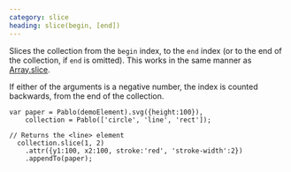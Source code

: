 ```yaml
--- 
category: slice
heading: slice(begin, [end])
---
```


Slices the collection from the `begin` index, to the `end` index (or to the end of the collection, if `end` is omitted). This works in the same manner as [Array.slice](https://developer.mozilla.org/en-US/docs/JavaScript/Reference/Global_Objects/Array/slice).

If either of the arguments is a negative number, the index is counted backwards, from the end of the collection.

    var paper = Pablo(demoElement).svg({height:100}),
        collection = Pablo(['circle', 'line', 'rect']);
    
    // Returns the <line> element
      collection.slice(1, 2)
        .attr({y1:100, x2:100, stroke:'red', 'stroke-width':2})
        .appendTo(paper);
